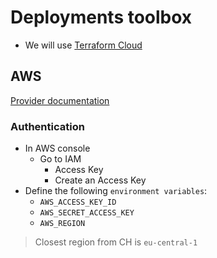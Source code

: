 # Deployments toolbox

* We will use [Terraform Cloud](https://app.terraform.io)

## AWS

[Provider documentation](https://registry.terraform.io/providers/hashicorp/aws/latest/docs)

### Authentication

* In AWS console
  * Go to IAM
    * Access Key
    * Create an Access Key
* Define the following `environment variables`:
  * `AWS_ACCESS_KEY_ID`
  * `AWS_SECRET_ACCESS_KEY`
  * `AWS_REGION`

> Closest region from CH is `eu-central-1`
